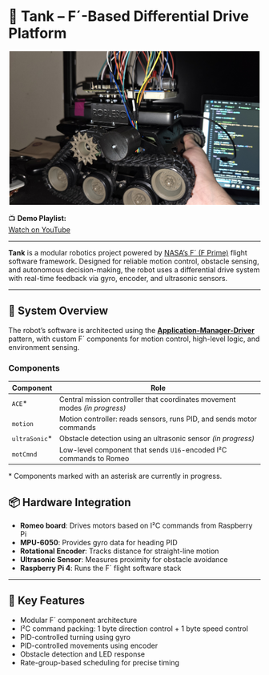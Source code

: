 # 🤖 Tank – F´-Based Differential Drive Platform

<p align="center">
  <img src="img/tank1.jpg" alt="Tank Robot" width="500"/>
</p>

📺 <strong>Demo Playlist:</strong>  
<a href="https://youtube.com/playlist?list=PLc2_zoZcQme6YFMZ-624sp3PF5laEbIG0&si=dT59qtRuxb4fQL4O" target="_blank">Watch on YouTube</a>


---

**Tank** is a modular robotics project powered by <a href="https://github.com/nasa/fprime" target="_blank">NASA’s F´ (F Prime)</a> flight software framework. Designed for reliable motion control, obstacle sensing, and autonomous decision-making, the robot uses a differential drive system with real-time feedback via gyro, encoder, and ultrasonic sensors.


---

## 🧠 System Overview

The robot’s software is architected using the <a href="https://fprime.jpl.nasa.gov/latest/docs/user-manual/design-patterns/app-man-drv/" target="_blank"><strong>Application-Manager-Driver</strong></a> pattern, with custom F´ components for motion control, high-level logic, and environment sensing.

### Components

| Component     | Role                                                                                     |
|---------------|------------------------------------------------------------------------------------------|
| `ACE`*        | Central mission controller that coordinates movement modes *(in progress)*               |
| `motion`      | Motion controller: reads sensors, runs PID, and sends motor commands                     |
| `ultraSonic`* | Obstacle detection using an ultrasonic sensor *(in progress)*                            |
| `motCmnd`     | Low-level component that sends `U16`-encoded I²C commands to Romeo                       |

\* Components marked with an asterisk are currently in progress.


## 📦 Hardware Integration

- **Romeo board**: Drives motors based on I²C commands from Raspberry Pi
- **MPU-6050**: Provides gyro data for heading PID
- **Rotational Encoder**: Tracks distance for straight-line motion
- **Ultrasonic Sensor**: Measures proximity for obstacle avoidance
- **Raspberry Pi 4**: Runs the F´ flight software stack

---

## 🔁 Key Features

- Modular F´ component architecture
- I²C command packing: 1 byte direction control + 1 byte speed control
- PID-controlled turning using gyro
- PID-controlled movements using encoder
- Obstacle detection and LED response
- Rate-group-based scheduling for precise timing
